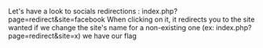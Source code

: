 Let's have a look to socials redirections : index.php?page=redirect&site=facebook
When clicking on it, it redirects you to the site wanted
if we change the site's name for a non-existing one (ex: index.php?page=redirect&site=x) we have our flag